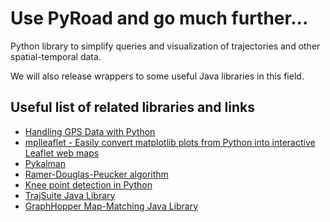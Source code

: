 # Use PyRoad and go much further...
Python library to simplify queries and visualization of trajectories and other spatial-temporal data.

We will also release wrappers to some useful Java libraries in this field.

## Useful list of related libraries and links
- [Handling GPS Data with Python](https://github.com/FlorianWilhelm/gps_data_with_python/tree/master/notebooks)
- [mplleaflet - Easily convert matplotlib plots from Python into interactive Leaflet web maps](https://github.com/jwass/mplleaflet)
- [Pykalman](https://github.com/pykalman/pykalman)
- [Ramer-Douglas-Peucker algorithm](https://github.com/fhirschmann/rdp)
- [Knee point detection in Python](https://github.com/arvkevi/kneed)
- [TrajSuite Java Library](https://github.com/lukehb/TrajSuite)
- [GraphHopper Map-Matching Java Library](https://github.com/graphhopper/map-matching)
